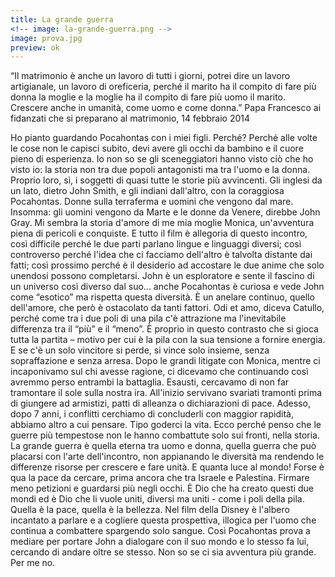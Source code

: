 ```yaml
---
title: La grande guerra
<!-- image: la-grande-guerra.png -->
image: prova.jpg
preview: ok
---
```


“Il matrimonio è anche un lavoro di tutti i giorni, potrei dire un lavoro artigianale, un lavoro di oreficeria, perché il marito ha il compito di fare più donna la moglie e la moglie ha il compito di fare più uomo il marito. Crescere anche in umanità, come uomo e come donna.” 
Papa Francesco ai fidanzati che si preparano al matrimonio, 14 febbraio 2014 

Ho pianto guardando Pocahontas con i miei figli.
Perché? Perché alle volte le cose non le capisci subito, devi avere gli occhi da bambino e il cuore pieno di esperienza.
Io non so se gli sceneggiatori hanno visto ciò che ho visto io: la storia non tra due popoli antagonisti ma tra l'uomo e la donna. Proprio loro, sì, i soggetti di quasi tutte le storie più avvincenti.
Gli inglesi da un lato, dietro John Smith, e gli indiani dall'altro, con la coraggiosa Pocahontas. Donne sulla terraferma e uomini che vengono dal mare. Insomma: gli uomini vengono da Marte e le donne da Venere, direbbe John Gray. 
Mi sembra la storia d'amore di me mia moglie Monica, un'avventura piena di pericoli e conquiste.
E tutto il film è allegoria di questo incontro, così difficile perché le due parti parlano lingue e linguaggi diversi; così controverso perché l'idea che ci facciamo dell'altro è talvolta distante dai fatti; così prossimo perché è il desiderio ad accostare le due anime che solo unendosi possono completarsi. 
John è un esploratore e sente il fascino di un universo così diverso dal suo... anche Pocahontas è curiosa e vede John come “esotico” ma rispetta questa diversità. È un anelare continuo, quello dell'amore, che però è ostacolato da tanti fattori. Odi et amo, diceva Catullo, perché come tra i due poli di una pila c'è attrazione ma l'inevitabile differenza tra il “più” e il “meno”. È proprio in questo contrasto che si gioca tutta la partita – motivo per cui è la pila con la sua tensione a fornire energia. E se c'è un solo vincitore si perde, si vince solo insieme, senza sopraffazione e senza arresa. Dopo le grandi litigate con Monica, mentre ci incaponivamo sul chi avesse ragione, ci dicevamo che continuando così avremmo perso entrambi la battaglia. Esausti, cercavamo di non far tramontare il sole sulla nostra ira. All'inizio servivano svariati tramonti prima di giungere ad armistizi, patti di alleanza o dichiarazioni di pace. Adesso, dopo 7 anni, i conflitti cerchiamo di concluderli con maggior rapidità, abbiamo altro a cui pensare. Tipo goderci la vita.
Ecco perché penso che le guerre più tempestose non le hanno combattute solo sui fronti, nella storia.
La grande guerra è quella eterna tra uomo e donna, quella guerra che può placarsi con l'arte dell'incontro, non appianando le diversità ma rendendo le differenze risorse per crescere e fare unità. E quanta luce al mondo! Forse è qua la pace da cercare, prima ancora che tra Israele e Palestina. Firmare meno petizioni e guardarsi più negli occhi. È Dio che ha creato questi due mondi ed è Dio che li vuole uniti, diversi ma uniti - come i poli della pila. Quella è la pace, quella è la bellezza. Nel film della Disney è l'albero incantato a parlare e a cogliere questa prospettiva, illogica per l'uomo che continua a combattere spargendo solo sangue.
Così Pocahontas prova a mediare per portare John a dialogare con il suo mondo e lo stesso fa lui, cercando di andare oltre se stesso. 
Non so se ci sia avventura più grande. Per me no.





